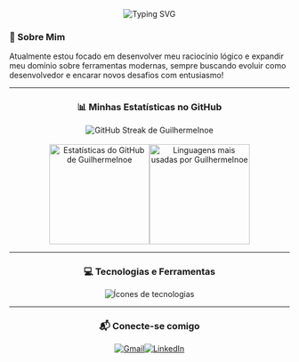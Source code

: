 <!-- Início do README -->
<!-- Cabeçalho com animação de digitação -->
<div align="center"><img src="https://readme-typing-svg.herokuapp.com?color=1b98ff&size=35&center=true&vCenter=true&width=1000&lines=Olá,+meu+nome+é+Guilherme+Inoe+Araujo+👋" alt="Typing SVG"></div>
<!-- Secção "Sobre Mim" -->
<div align="left"><h3>🚀 Sobre Mim</h3><p>Atualmente estou focado em desenvolver meu raciocínio lógico e expandir meu domínio sobre ferramentas modernas, sempre buscando evoluir como desenvolvedor e encarar novos desafios com entusiasmo!
</p></div>
<hr>
<!-- Secção de Estatísticas do GitHub -->
<div align="center"><h3>📊 Minhas Estatísticas no GitHub</h3><img src="https://streak-stats.demolab.com?user=GuilhermeInoe&date_format=j%20M%5B%20Y%5D&border=1b98ff&ring=D8D9DA&fire=D8D9DA&stroke=D8D9DA&background=0D1117&currStreakNum=D8D9DA&sideNums=1b98ff&currStreakLabel=1b98ff&sideLabels=D8D9DA&dates=D8D9DA" alt="GitHub Streak de GuilhermeInoe"/><br><br><img height="180em" src="https://github-readme-stats.vercel.app/api?username=GuilhermeInoe&show_icons=true&theme=github_dark&include_all_commits=true&count_private=true&border_color=1b98ff&text_color=fff&title_color=fff&icon_color=1b98ff" alt="Estatísticas do GitHub de GuilhermeInoe"/><img height="180em" src="https://github-readme-stats.vercel.app/api/top-langs/?username=GuilhermeInoe&layout=compact&langs_count=8&theme=github_dark&border_color=1b98ff&text_color=fff&title_color=fff&icon_color=1b98ff&hide=css,c" alt="Linguagens mais usadas por GuilhermeInoe"/></div>
<hr>
<!-- Secção de Tecnologias e Ferramentas -->
<div align="center"><h3>💻 Tecnologias e Ferramentas</h3><p><img src="https://skillicons.dev/icons?i=js,react,nextjs,nodejs,html,css,tailwind,git,vscode&perline=7" alt="Ícones de tecnologias"/></p></div>
<hr>
<!-- Secção de Contacto -->
<div align="center"><h3>📬 Conecte-se comigo</h3><p><a href="mailto:seuemail@gmail.com"><img src="https://img.shields.io/badge/Gmail-D14836?style=for-the-badge&logo=gmail&logoColor=white" alt="Gmail"/></a><a href="https://linkedin.com/in/seulinkedin"><img src="https://img.shields.io/badge/LinkedIn-0077B5?style=for-the-badge&logo=linkedin&logoColor=white" alt="LinkedIn"/></a><!-- Adicione outras redes sociais se desejar --><!--<a href="https://instagram.com/seuinstagram"><img src="https://img.shields.io/badge/Instagram-E4405F?style=for-the-badge&logo=instagram&logoColor=white" alt="Instagram"/></a>--></p></div>
<!-- Final do README --
